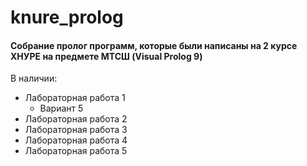 ﻿# knure_prolog
#### Собрание пролог программ, которые были написаны на 2 курсе ХНУРЕ на предмете МТСШ (Visual Prolog 9)
В наличии:
- Лабораторная работа 1
    - Вариант 5
- Лабораторная работа 2
- Лабораторная работа 3
- Лабораторная работа 4
- Лабораторная работа 5